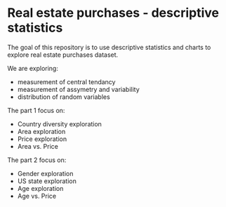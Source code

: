 # Real estate purchases - descriptive statistics

The goal of this repository is to use descriptive statistics and charts to explore real estate purchases dataset.

We are exploring:
 - measurement of central tendancy
 - measurement of assymetry and variability
 - distribution of random variables

The part 1 focus on:
  - Country diversity exploration
  - Area exploration
  - Price exploration
  - Area vs. Price

The part 2 focus on:
 - Gender exploration
 - US state exploration
 - Age exploration
 - Age vs. Price

